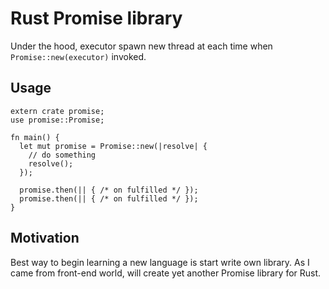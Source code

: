 # Rust Promise library


Under the hood, executor spawn new thread at each time when `Promise::new(executor)` invoked.


## Usage


```
extern crate promise;
use promise::Promise;

fn main() {
  let mut promise = Promise::new(|resolve| {
    // do something
    resolve();
  });

  promise.then(|| { /* on fulfilled */ });
  promise.then(|| { /* on fulfilled */ });
}
```

## Motivation

Best way to begin learning a new language is start write own library. As I came from front-end world, will create yet another Promise library for Rust.
